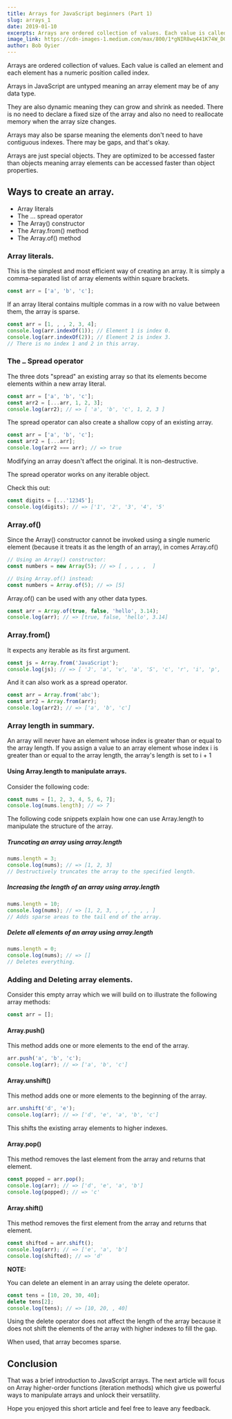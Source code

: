 ```yaml
---
title: Arrays for JavaScript beginners (Part 1)
slug: arrays_1
date: 2019-01-10
excerpts: Arrays are ordered collection of values. Each value is called an element and each element has a numeric position called index. Arrays in JavaScript are untyped meaning an array element may be of any data type...
image_link: https://cdn-images-1.medium.com/max/800/1*gNIR8wq441K74W_DGtlZOQ.jpeg
author: Bob Oyier
---
```


Arrays are ordered collection of values. Each value is called an element and each element has a numeric position called index.

Arrays in JavaScript are untyped meaning an array element may be of any data type.

They are also dynamic meaning they can grow and shrink as needed. There is no need to declare a fixed size of the array and also no need to reallocate memory when the array size changes.

Arrays may also be sparse meaning the elements don't need to have contiguous indexes. There may be gaps, and that's okay.

Arrays are just special objects. They are optimized to be accessed faster than objects meaning array elements can be accessed faster than object properties.

## Ways to create an array.

- Array literals
- The … spread operator
- The Array() constructor
- The Array.from() method
- The Array.of() method

### Array literals.

This is the simplest and most efficient way of creating an array. It is simply a comma-separated list of array elements within square brackets.

```js
const arr = ['a', 'b', 'c'];
```

If an array literal contains multiple commas in a row with no value between them, the array is sparse.

```js
const arr = [1, , , 2, 3, 4];
console.log(arr.indexOf(1)); // Element 1 is index 0.
console.log(arr.indexOf(2)); // Element 2 is index 3.
// There is no index 1 and 2 in this array.
```

### The `…` Spread operator

The three dots "spread" an existing array so that its elements become elements within a new array literal.

```js
const arr = ['a', 'b', 'c'];
const arr2 = [...arr, 1, 2, 3];
console.log(arr2); // => [ 'a', 'b', 'c', 1, 2, 3 ]
```

The spread operator can also create a shallow copy of an existing array.

```js
const arr = ['a', 'b', 'c'];
const arr2 = [...arr];
console.log(arr2 === arr); // => true
```

Modifying an array doesn't affect the original. It is non-destructive.

The spread operator works on any iterable object.

Check this out:

```js
const digits = [...'12345'];
console.log(digits); // => ['1', '2', '3', '4', '5'
```

### Array.of()

Since the Array() constructor cannot be invoked using a single numeric element (because it treats it as the length of an array), in comes Array.of()

```js
// Using an Array() constructor:
const numbers = new Array(5); // => [ , , , ,  ]

// Using Array.of() instead:
const numbers = Array.of(5); // => [5]
```

Array.of() can be used with any other data types.

```js
const arr = Array.of(true, false, 'hello', 3.14);
console.log(arr); // => [true, false, 'hello', 3.14]
```

### Array.from()

It expects any iterable as its first argument.

```js
const js = Array.from('JavaScript');
console.log(js); // => [ 'J', 'a', 'v', 'a', 'S', 'c', 'r', 'i', 'p', 't' ]
```

And it can also work as a spread operator.

```js
const arr = Array.from('abc');
const arr2 = Array.from(arr);
console.log(arr2); // => ['a', 'b', 'c']
```

### Array length in summary.

An array will never have an element whose index is greater than or equal to the array length. If you assign a value to an array element whose index i is greater than or equal to the array length, the array's length is set to i + 1

#### Using Array.length to manipulate arrays.

Consider the following code:

```js
const nums = [1, 2, 3, 4, 5, 6, 7];
console.log(nums.length); // => 7
```

The following code snippets explain how one can use Array.length to manipulate the structure of the array.

##### Truncating an array using array.length

```js
nums.length = 3;
console.log(nums); // => [1, 2, 3]
// Destructively truncates the array to the specified length.
```

##### Increasing the length of an array using array.length

```js
nums.length = 10;
console.log(nums); // => [1, 2, 3, , , , , , , ]
// Adds sparse areas to the tail end of the array.
```

##### Delete all elements of an array using array.length

```js
nums.length = 0;
console.log(nums); // => []
// Deletes everything.
```

### Adding and Deleting array elements.

Consider this empty array which we will build on to illustrate the following array methods:

```js
const arr = [];
```

#### Array.push()

This method adds one or more elements to the end of the array.

```js
arr.push('a', 'b', 'c');
console.log(arr); // => ['a', 'b', 'c']
```

#### Array.unshift()

This method adds one or more elements to the beginning of the array.

```js
arr.unshift('d', 'e');
console.log(arr); // => ['d', 'e', 'a', 'b', 'c']
```

This shifts the existing array elements to higher indexes.

#### Array.pop()

This method removes the last element from the array and returns that element.

```js
const popped = arr.pop();
console.log(arr); // => ['d', 'e', 'a', 'b']
console.log(popped); // => 'c'
```

#### Array.shift()

This method removes the first element from the array and returns that element.

```js
const shifted = arr.shift();
console.log(arr); // => ['e', 'a', 'b']
console.log(shifted); // => 'd'
```

**NOTE:**

You can delete an element in an array using the delete operator.

```js
const tens = [10, 20, 30, 40];
delete tens[2];
console.log(tens); // => [10, 20, , 40]
```

Using the delete operator does not affect the length of the array because it does not shift the elements of the array with higher indexes to fill the gap.

When used, that array becomes sparse.

## Conclusion

That was a brief introduction to JavaScript arrays. The next article will focus on Array higher-order functions (iteration methods) which give us powerful ways to manipulate arrays and unlock their versatility.

Hope you enjoyed this short article and feel free to leave any feedback.
